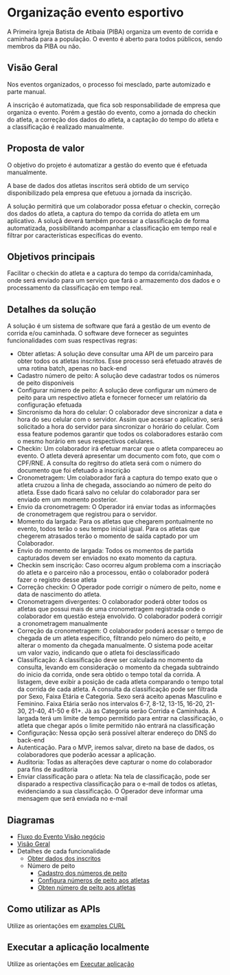 # Organização evento esportivo
A Primeira Igreja Batista de Atibaia (PIBA) organiza um evento de corrida e caminhada para a população. O evento é aberto para todos públicos, sendo membros da PIBA ou não.

## Visão Geral
Nos eventos organizados, o processo foi mesclado, parte automizado e parte manual.

A inscrição é automatizada, que fica sob responsabilidade de empresa que organiza o evento. Porém a gestão do evento, como a jornada do checkin do atleta, a correção dos dados do atleta, a captação do tempo do atleta e a classificação é realizado manualmente.

## Proposta de valor
O objetivo do projeto é automatizar a gestão do evento que é efetuada manualmente.

A base de dados dos atletas inscritos será obtido de um serviço disponibilizado pela empresa que efetuou a jornada da inscrição.

A solução permitirá que um colaborador possa efetuar o checkin, correção dos dados do atleta, a captura do tempo da corrida do atleta em um aplicativo. A soluçã deverá também processar a classificação de forma automatizada, possibilitando acompanhar a classificação em tempo real e filtrar por características específicas do evento.

## Objetivos principais
Facilitar o checkin do atleta e a captura do tempo da corrida/caminhada, onde será enviado para um serviço que fará o armazemento dos dados e o processamento da classificação em tempo real.

## Detalhes da solução
A solução é um sistema de software que fará a gestão de um evento de corrida e/ou caminhada. O software deve fornecer as seguintes funcionalidades com suas respectivas regras:
 * Obter atletas: A solução deve consultar uma API de um parceiro para obter todos os atletas inscritos. Esse processo será efetuado através de uma rotina batch, apenas no back-end
 * Cadastro número de peito: A solução deve cadastrar todos os números de peito disponíveis
 * Configurar número de peito: A solução deve configurar um número de peito para um respectivo atleta e fornecer fornecer um relatório da configuração efetuada
 * Sincronismo da hora do celular: O colaborador deve sincronizar a data e hora do seu celular com o servidor. Assim que acessar o aplicativo, será solicitado a hora do servidor para sincronizar o horário do celular. Com essa feature podemos garantir que todos os colaboradores estarão com o mesmo horário em seus respectivos celulares.
 * Checkin: Um colaborador irá efetuar marcar que o atleta compareceu ao evento. O atleta deverá apresentar um documento com foto, que com o CPF/RNE. A consulta do regitrso do atleta será com o número do documento que foi efetuado a inscrição
 * Cronometragem: Um colaborador fará a captura do tempo exato que o atleta cruzou a linha de chegada, associando ao número de peito do atleta. Esse dado ficará salvo no celular do colaborador para ser enviado em um momento posterior.
 * Envio da cronometragem: O Operador irá enviar todas as informações de cronometragem que registrou para o servidor.
 * Momento da largada: Para os atletas que chegarem pontualmente no evento, todos terão o seu tempo inicial igual. Para os atletas que chegerem atrasados terão o momento de saída captado por um Colaborador.
 * Envio do momento de largada: Todos os momentos de partida capturados devem ser enviados no exato momento da captura.
 * Checkin sem inscrição: Caso ocorreu algum problema com a inscriação do atleta e o parceiro não a processou, então o colaborador poderá fazer o registro desse atleta
 * Correção checkin: O Operador pode corrigir o número de peito, nome e data de nascimento do atleta.
 * Cronometragem divergentes: O colaborador poderá obter todos os atletas que possui mais de uma cronometragem registrada onde o colaborador em questão esteja envolvido. O colaborador poderá corrigir a cronometragem manualmente
 * Correção da cronometragem: O colaborador poderá acessar o tempo de chegada de um atleta específico, filtrando pelo número do peito, e alterar o momento da chegada manualmente. O sistema pode aceitar um valor vazio, indicando que o atleta foi desclassificado
 * Classificação: A classificação deve ser calculada no momento da consulta, levando em consideração o momento da chegada subtraindo do inicio da corrida, onde sera obtido o tempo total da corrida. A listagem, deve exibir a posição de cada atleta comparando o tempo total da corrida de cada atleta. A consulta da classificação pode ser filtrada por Sexo, Faixa Etária e Categoria. Sexo será aceito apenas Masculino e Feminino. Faixa Etária serão nos intervalos 6-7, 8-12, 13-15, 16-20, 21-30, 21-40, 41-50 e 61+. Jà as Categoria serão Corrida e Caminhada. A largada terá um limite de tempo permitido para entrar na classificação, o atleta que chegar após o limite permitido não entrará na classificação
 * Configuração: Nessa opção será possível alterar endereço do DNS do back-end
 * Autenticação. Para o MVP, iremos salvar, direto na base de dados, os colaboradores que poderão acessar a aplicação.
 * Auditoria: Todas as alterações deve capturar o nome do colaborador para fins de auditoria
 * Enviar classificação para o atleta: Na tela de classificação, pode ser disparado a respectiva classificação para o e-mail de todos os atletas, evidenciando a sua classificação. O Operador deve informar uma mensagem que será enviada no e-mail

## Diagramas
 - [Fluxo do Evento Visão negócio](designer/diagrams/business_event_flow.md)
 - [Visão Geral](designer/diagrams/conteiner_diagram.md)
 - Detalhes de cada funcionalidade
   - [Obter dados dos inscritos](designer/diagrams/features/get_athletes.md)
   - Número de peito
     - [Cadastro dos números de peito](designer/diagrams/features/add_chester_number.md)
     - [Configura números de peito aos atletas](designer/diagrams/features/config_chester_number.md)
     - [Obten número de peito aos atletas](designer/diagrams/features/get_chester_number_athtletes.md)

## Como utilizar as APIs
Utilize as orientações em [examples CURL](designer/contracts/exemples_curl.md) 

## Executar a aplicação localmente
Utilize as orientações em [Executar aplicação](./designer/execute_api.md) 